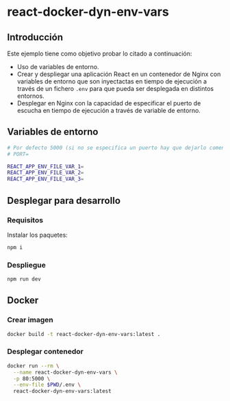 # react-docker-dyn-env-vars

## Introducción

Este ejemplo tiene como objetivo probar lo citado a continuación:

- Uso de variables de entorno.
- Crear y despliegar una aplicación React en un contenedor de Nginx con variables de entorno que son inyectactas en tiempo de ejecución a través de un fichero `.env` para que pueda ser desplegada en distintos entornos.
- Desplegar en Nginx con la capacidad de especificar el puerto de escucha en tiempo de ejecución a través de variable de entorno.

## Variables de entorno

```bash
# Por defecto 5000 (si no se especifica un puerto hay que dejarlo comentado o provocará un error de Nginx al desplegar el contenedor en Docker)
# PORT=

REACT_APP_ENV_FILE_VAR_1=
REACT_APP_ENV_FILE_VAR_2=
REACT_APP_ENV_FILE_VAR_3=
```

## Desplegar para desarrollo

### Requisitos

Instalar los paquetes:

```bash
npm i
```

### Despliegue

```bash
npm run dev
```

## Docker

### Crear imagen

```bash
docker build -t react-docker-dyn-env-vars:latest .
```

### Desplegar contenedor

```bash
docker run --rm \
  --name react-docker-dyn-env-vars \
  -p 80:5000 \
  --env-file $PWD/.env \
  react-docker-dyn-env-vars:latest
```
